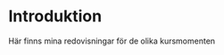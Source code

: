 Introduktion
===============================

Här finns mina redovisningar för de olika kursmomenten
